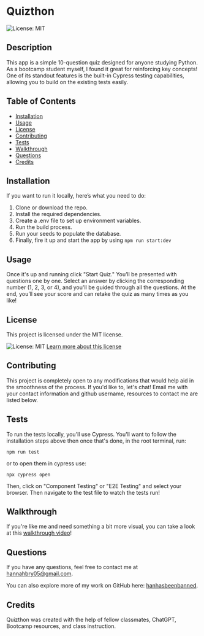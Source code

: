 
# Quizthon
  ![License: MIT](https://img.shields.io/badge/License-MIT-yellow.svg)

  ## Description 
 This app is a simple 10-question quiz designed for anyone studying Python. As a bootcamp student myself, I found it great for reinforcing key concepts! One of its standout features is the built-in Cypress testing capabilities, allowing you to build on the existing tests easily. 
 ## Table of Contents 
- [Installation](#installation) 
- [Usage](#usage)
- [License](#license)
- [Contributing](#contributing)
- [Tests](#tests)
- [Walkthrough](#walkthrough)
- [Questions](#questions)
- [Credits](#credits)
  
## Installation 
If you want to run it locally, here’s what you need to do:
1. Clone or download the repo.
2. Install the required dependencies.
3. Create a .env file to set up environment variables.
4. Run the build process.
5. Run your seeds to populate the database.
6. Finally, fire it up and start the app by using ``npm run start:dev``


## Usage 
Once it's up and running click "Start Quiz." You’ll be presented with questions one by one. Select an answer by clicking the corresponding number (1, 2, 3, or 4), and you'll be guided through all the questions. At the end, you’ll see your score and can retake the quiz as many times as you like!



## License
This project is licensed under the MIT license.

![License: MIT](https://img.shields.io/badge/License-MIT-yellow.svg)
[Learn more about this license](https://opensource.org/licenses/MIT)

  ## Contributing
  This project is completely open to any modifications that would help aid in the smoothness of the process. If you'd like to, let's chat! Email me with your contact information and github username, resources to contact me are listed below.

  ## Tests
  To run the tests locally, you'll use Cypress. You'll want to follow the installation steps above then once that's done, in the root terminal, run:

  `npm run test`

  or to open them in cypress use:

  `npx cypress open`
  
  
  Then, click on "Component Testing" or "E2E Testing" and select your browser. Then navigate to the test file to watch the tests run! 

  ## Walkthrough
  If you're like me and need something a bit more visual, you can take a look at this [walkthrough video](https://drive.google.com/file/d/13AwVZr05myl_XRx3yAewY_x0NKu9Gsh4/view?usp=sharing)!  

  ## Questions
  If you have any questions, feel free to contact me at [hannahbry05@gmail.com](mailto:hannahbry05@gmail.com).
  
  You can also explore more of my work on GitHub here: [hanhasbeenbanned](https://github.com/hanhasbeenbanned).

  ## Credits 
  Quizthon was created with the help of fellow classmates, ChatGPT, Bootcamp resources, and class instruction.
  